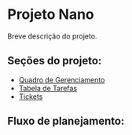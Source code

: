 # Projeto Nano
Breve descrição do projeto.

## Seções do projeto:
- [Quadro de Gerenciamento](https://github.com/users/Neblinus/projects/12/views/1)
- [Tabela de Tarefas](https://github.com/users/Neblinus/projects/12/views/2)
- [Tickets](https://github.com/Neblinus/LBTM/issues?q=is%3Aissue%20state%3Aopen%20project%3ANeblinus%2F12)

## Fluxo de planejamento:

